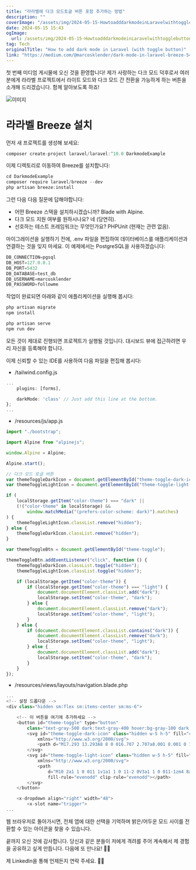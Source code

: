 ```yaml
---
title: "라라벨에 다크 모드토글 버튼 포함 추가하는 방법"
description: ""
coverImage: "/assets/img/2024-05-15-HowtoadddarkmodeinLaravelwithtogglebutton_0.png"
date: 2024-05-15 15:43
ogImage: 
  url: /assets/img/2024-05-15-HowtoadddarkmodeinLaravelwithtogglebutton_0.png
tag: Tech
originalTitle: "How to add dark mode in Laravel (with toggle button)"
link: "https://medium.com/@marcosklender/dark-mode-in-laravel-breeze-541f79cf1162"
---
```



첫 번째 미디엄 게시물에 오신 것을 환영합니다! 제가 사랑하는 다크 모드 덕후로서 여러분에게 라라벨 프로젝트에서 라이트 모드와 다크 모드 간 전환을 가능하게 하는 버튼을 소개해 드리겠습니다. 함께 알아보도록 하죠!

![이미지](/assets/img/2024-05-15-HowtoadddarkmodeinLaravelwithtogglebutton_0.png)

# 라라벨 Breeze 설치

먼저 새 프로젝트를 생성해 보세요:



```js
composer create-project laravel/laravel:^10.0 DarkmodeExample
```

이제 디렉토리로 이동하여 Breeze를 설치합니다:

```js
cd DarkmodeExample
composer require laravel/breeze --dev
php artisan breeze:install
```

그런 다음 다음 질문에 답해야합니다:



- 어떤 Breeze 스택을 설치하시겠습니까? Blade with Alpine.
- 다크 모드 지원 여부를 원하시나요? 네 (당연히).
- 선호하는 테스트 프레임워크는 무엇인가요? PHPUnit (현재는 관련 없음).

마이그레이션을 실행하기 전에, .env 파일을 편집하여 데이터베이스를 애플리케이션과 연결하는 것을 잊지 마세요. 이 예제에서는 PostgreSQL을 사용하겠습니다:

```js
DB_CONNECTION=pgsql
DB_HOST=127.0.0.1
DB_PORT=5432
DB_DATABASE=test_db
DB_USERNAME=marcosklender
DB_PASSWORD=followme
```

작업이 완료되면 아래와 같이 애플리케이션을 실행해 봅시다:



```js
php artisan migrate
npm install
```

```js
php artisan serve
npm run dev
```

모든 것이 제대로 진행되면 프로젝트가 실행될 것입니다. 대시보드 뷰에 접근하려면 우리 자신을 등록해야 합니다.

이제 신뢰할 수 있는 IDE를 사용하여 다음 파일을 편집해 봅시다:




- /tailwind.config.js

```js
...
    plugins: [forms],

    darkMode: 'class' // Just add this line at the bottom.
};
...
```

- /resources/js/app.js

```js
import "./bootstrap";

import Alpine from "alpinejs";

window.Alpine = Alpine;

Alpine.start();

// 다크 모드 토글 버튼
var themeToggleDarkIcon = document.getElementById("theme-toggle-dark-icon");
var themeToggleLightIcon = document.getElementById("theme-toggle-light-icon");

if (
    localStorage.getItem("color-theme") === "dark" ||
    (!("color-theme" in localStorage) &&
        window.matchMedia("(prefers-color-scheme: dark)").matches)
) {
    themeToggleLightIcon.classList.remove("hidden");
} else {
    themeToggleDarkIcon.classList.remove("hidden");
}

var themeToggleBtn = document.getElementById("theme-toggle");

themeToggleBtn.addEventListener("click", function () {
    themeToggleDarkIcon.classList.toggle("hidden");
    themeToggleLightIcon.classList.toggle("hidden");

    if (localStorage.getItem("color-theme")) {
        if (localStorage.getItem("color-theme") === "light") {
            document.documentElement.classList.add("dark");
            localStorage.setItem("color-theme", "dark");
        } else {
            document.documentElement.classList.remove("dark");
            localStorage.setItem("color-theme", "light");
        }
    } else {
        if (document.documentElement.classList.contains("dark")) {
            document.documentElement.classList.remove("dark");
            localStorage.setItem("color-theme", "light");
        } else {
            document.documentElement.classList.add("dark");
            localStorage.setItem("color-theme", "dark");
        }
    }
});
```



- /resources/views/layouts/navigation.blade.php

```js
...
<!-- 설정 드롭다운 -->
<div class="hidden sm:flex sm:items-center sm:ms-6">

    <!-- 이 버튼을 여기에 추가하세요 -->
    <button id="theme-toggle" type="button"
        class="text-gray-500 dark:text-gray-400 hover:bg-gray-100 dark:hover:bg-gray-700 focus:outline-none focus:ring-4 focus:ring-gray-200 dark:focus:ring-gray-700 rounded-lg text-sm p-2.5">
        <svg id="theme-toggle-dark-icon" class="hidden w-5 h-5" fill="currentColor" viewBox="0 0 20 20"
            xmlns="http://www.w3.org/2000/svg">
            <path d="M17.293 13.293A8 8 0 016.707 2.707a8.001 8.001 0 1010.586 10.586z"></path>
        </svg>
        <svg id="theme-toggle-light-icon" class="hidden w-5 h-5" fill="currentColor" viewBox="0 0 20 20"
            xmlns="http://www.w3.org/2000/svg">
            <path
                d="M10 2a1 1 0 011 1v1a1 1 0 11-2 0V3a1 1 0 011-1zm4 8a4 4 0 11-8 0 4 4 0 018 0zm-.464 4.95l.707.707a1 1 0 001.414-1.414l-.707-.707a1 1 0 00-1.414 1.414zm2.12-10.607a1 1 0 010 1.414l-.706.707a1 1 0 11-1.414-1.414l.707-.707a1 1 0 011.414 0zM17 11a1 1 0 100-2h-1a1 1 0 100 2h1zm-7 4a1 1 0 011 1v1a1 1 0 11-2 0v-1a1 1 0 011-1zM5.05 6.464A1 1 0 106.465 5.05l-.708-.707a1 1 0 00-1.414 1.414l.707.707zm1.414 8.486l-.707.707a1 1 0 01-1.414-1.414l.707-.707a1 1 0 011.414 1.414zM4 11a1 1 0 100-2H3a1 1 0 000 2h1z"
                fill-rule="evenodd" clip-rule="evenodd"></path>
        </svg>
    </button>

    <x-dropdown align="right" width="48">
        <x-slot name="trigger">
...
```

웹 브라우저로 돌아가시면, 전체 앱에 대한 선택을 기억하며 밝은/어두운 모드 사이를 전환할 수 있는 아이콘을 찾을 수 있습니다.

끝까지 오신 것에 감사합니다. 당신과 같은 분들이 저에게 격려를 주어 계속해서 제 경험을 공유하고 싶게 만듭니다. 다음에 또 만나요! 👋🏻



제 LinkedIn을 통해 언제든지 연락 주세요. ✍🏻